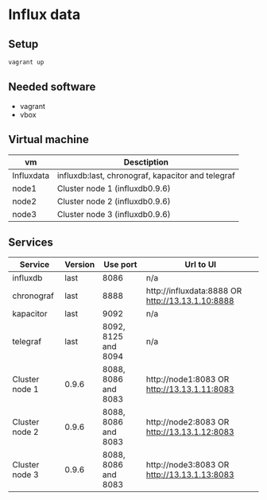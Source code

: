 # Influx data


## Setup

```bash
vagrant up
```

## Needed software

* vagrant
* vbox

## Virtual machine

| vm | Desctiption |
| --- | --- |
| Influxdata | influxdb:last, chronograf, kapacitor and telegraf | 
| node1 | Cluster node 1 (influxdb0.9.6) |
| node2 | Cluster node 2 (influxdb0.9.6) |
| node3 | Cluster node 3 (influxdb0.9.6) |

## Services

| Service | Version | Use port | Url to UI |
| --- | --- | --- | --- |
| influxdb | last | 8086 | n/a |
| chronograf | last | 8888 | http://influxdata:8888 OR http://13.13.1.10:8888 |
| kapacitor | last | 9092 | n/a |
| telegraf | last | 8092, 8125 and 8094 | n/a |
| Cluster node 1 | 0.9.6 | 8088, 8086 and 8083 | http://node1:8083 OR http://13.13.1.11:8083 |
| Cluster node 2 | 0.9.6 | 8088, 8086 and 8083 | http://node2:8083 OR http://13.13.1.12:8083 |
| Cluster node 3 | 0.9.6 | 8088, 8086 and 8083 | http://node3:8083 OR http://13.13.1.13:8083 |
